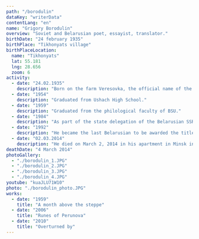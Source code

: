 ```yaml
---
path: "/borodulin"
dataKey: "writerData"
contentLang: "en"
name: "Grigory Borodulin"
overview: "Soviet and Belarusian poet, essayist, translator."
birthDate: "24 february 1935"
birthPlace: "Tikhonyats village"
birthPlaceLocation:
  name: "Tikhonyats"
  lat: 55.181
  lng: 28.656
  zoom: 6
activity:
  - date: "24.02.1935"
    description: "Born on the farm Veresovka, the official name of the farm was 'Gorodok-2' (now it's the north-western outskirts of the village Tikhonyaty, Sorochinskoe village council)."
  - date: "1954"
    description: "Graduated from Ushach High School."
  - date: "1959"
    description: "Graduated from the philological faculty of BSU."
  - date: "1984"
    description: "As part of the state delegation of the Belarusian SSR, Borodulin took part in the 39th session of the UN General Assembly."
  - date: "1992"
    description: "He became the last Belarusian to be awarded the title of national poet."
  - date: "02.03.2014"
    description: "He died on March 2, 2014 in his apartment in Minsk in his 80th year of life from Parkinson's disease."
deathDate: "4 March 2014"
photoGallery:
  - "./borodulin_1.JPG"
  - "./borodulin_2.JPG"
  - "./borodulin_3.JPG"
  - "./borodulin_4.JPG"
youtube: "kuaJLU71W10"
photo: "./borodulin_photo.JPG"
works:
  - date: "1959"
    title: "A month above the steppe"
  - date: "2006"
    title: "Runes of Perunova"
  - date: "2010"
    title: "Overturned by"
---
```

